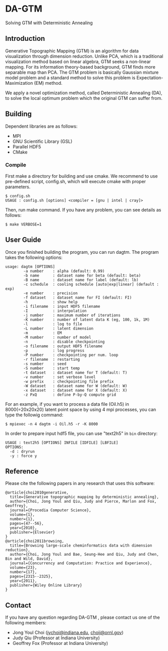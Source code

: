 DA-GTM
======

Solving GTM with Deterministic Annealing

Introduction
------------

Generative Topographic Mapping (GTM) is an algorithm for data
visualization through dimension reduction. Unlike PCA, which is a
traditional visualization method based on linear algebra, GTM seeks a
non-linear mapping. For its information theory-based background, GTM
finds more separable map than PCA. The GTM problem is basically
Gaussian mixture model problem and a standard method to solve this
problem is Expectation-Maximization (EM) method.

We apply a novel optimization method, called Deterministic Annealing
(DA), to solve the local optimum problem which the original GTM can
suffer from.

Building
--------

Dependent libraries are as follows:

* MPI
* GNU Scientific Library (GSL)
* Parallel HDF5
* CMake


### Compile

First make a directory for building and use cmake. We recommend to use
pre-defined script, config.sh, which will execute cmake with proper
parameters.

```
$ config.sh
USAGE : config.sh [options] <compiler = [gnu | intel | cray]>
```

Then, run make command. If you have any problem, you can see details
as follows:

```
$ make VERBOSE=1
```

User Guide
----------

Once you finished building the program, you can run dagtm. The program takes the following options:

```
usage: dagtm [OPTIONS]
        -a number    : alpha (default: 0.99)
        -b name      : dataset name for beta (default: beta)
        -B name      : dataset name for label (default: lb)
        -c schedule  : cooling schedule [auto|exp|linear] (default : exp)
        -e number    : precision
        -f dataset   : dataset name for FI (default: FI)
        -h           : show help
        -i filename  : input HDF5 filename
        -I           : interpolation
        -j number    : maximum number of iterations
        -K number    : number of latent data K (eg, 100, 1k, 1M)
        -l           : log to file
        -L number    : latent dimension
        -m           : EM
        -M number    : number of model
        -n           : disable checkpointing
        -o filename  : output HDF5 filename
        -p           : log progress
        -P number    : checkpointing per num. loop
        -r filename  : restarting
        -s number    : seed
        -S number    : start temp
        -t dataset   : dataset name for T (default: T)
        -v number    : set verbose level
        -w prefix    : checkpointing file prefix
        -W dataset   : dataset name for W (default: W)
        -x dataset   : dataset name for X (default: X)
        -z PxQ       : define P-by-Q compute grid
```

For an example, if you want to process a data file (Oil.h5) in
8000(=20x20x20) latent point space by using 4 mpi processes, you can
type the followig command:

```
$ mpiexec -n 4 dagtm -i Oil.h5 -r -K 8000
```

In order to prepare input hdf5 file, you can use "text2h5" in `bin`
directory:

```
USAGE : text2h5 [OPTIONS] INFILE [IDFILE] [LBFILE]
OPTIONS:
  -d : dryrun
  -y : force y
```

Reference
---------

Please cite the following papers in any research that uses this
software:

```
@article{choi2010generative,
  title={Generative topographic mapping by deterministic annealing},
  author={Choi, Jong Youl and Qiu, Judy and Pierce, Marlon and Fox, Geoffrey},
  journal={Procedia Computer Science},
  volume={1},
  number={1},
  pages={47--56},
  year={2010},
  publisher={Elsevier}
}
@article{choi2011browsing,
  title={Browsing large-scale cheminformatics data with dimension reduction},
  author={Choi, Jong Youl and Bae, Seung-Hee and Qiu, Judy and Chen, Bin and Wild, David},
  journal={Concurrency and Computation: Practice and Experience},
  volume={23},
  number={17},
  pages={2315--2325},
  year={2011},
  publisher={Wiley Online Library}
}
```
Contact
-------

If you have any question regarding DA-GTM , please contact us one of
the following members:

* Jong Youl Choi (jychoi@indiana.edu, choij@ornl.gov)
* Judy Qiu (Professor at Indiana University)
* Geoffrey Fox (Professor at Indiana University)
